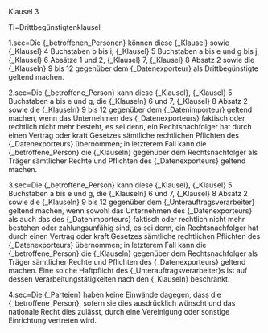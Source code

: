 Klausel 3

Ti=Drittbegünstigtenklausel

1.sec=Die {_betroffenen_Personen} können diese {_Klausel} sowie {_Klausel} 4 Buchstaben b bis i, {_Klausel} 5 Buchstaben a bis e und g bis j, {_Klausel} 6 Absätze 1 und 2, {_Klausel} 7, {_Klausel} 8 Absatz 2 sowie die {_Klauseln} 9 bis 12 gegenüber dem {_Datenexporteur} als Drittbegünstigte geltend machen.

2.sec=Die {_betroffene_Person} kann diese {_Klausel}, {_Klausel} 5 Buchstaben a bis e und g, die {_Klauseln} 6 und 7, {_Klausel} 8 Absatz 2 sowie die {_Klauseln} 9 bis 12 gegenüber dem {_Datenimporteur} geltend machen, wenn das Unternehmen des {_Datenexporteurs} faktisch oder rechtlich nicht mehr besteht, es sei denn, ein Rechtsnachfolger hat durch einen Vertrag oder kraft Gesetzes sämtliche rechtlichen Pflichten des {_Datenexporteurs} übernommen; in letzterem Fall kann die {_betroffene_Person} die {_Klauseln} gegenüber dem Rechtsnachfolger als Träger sämtlicher Rechte und Pflichten des {_Datenexporteurs} geltend machen.

3.sec=Die {_betroffene_Person} kann diese {_Klausel}, {_Klausel} 5 Buchstaben a bis e und g, die {_Klauseln} 6 und 7, {_Klausel} 8 Absatz 2 sowie die {_Klauseln} 9 bis 12 gegenüber dem {_Unterauftragsverarbeiter} geltend machen, wenn sowohl das Unternehmen des {_Datenexporteurs} als auch das des {_Datenimporteurs} faktisch oder rechtlich nicht mehr bestehen oder zahlungsunfähig sind, es sei denn, ein Rechtsnachfolger hat durch einen Vertrag oder kraft Gesetzes sämtliche rechtlichen Pflichten des {_Datenexporteurs} übernommen; in letzterem Fall kann die {_betroffene_Person} die {_Klauseln} gegenüber dem Rechtsnachfolger als Träger sämtlicher Rechte und Pflichten des {_Datenexporteurs} geltend machen. Eine solche Haftpflicht des {_Unterauftragsverarbeiter}s ist auf dessen Verarbeitungstätigkeiten nach den {_Klauseln} beschränkt.

4.sec=Die {_Parteien} haben keine Einwände dagegen, dass die {_betroffene_Person}, sofern sie dies ausdrücklich wünscht und das nationale Recht dies zulässt, durch eine Vereinigung oder sonstige Einrichtung vertreten wird.
